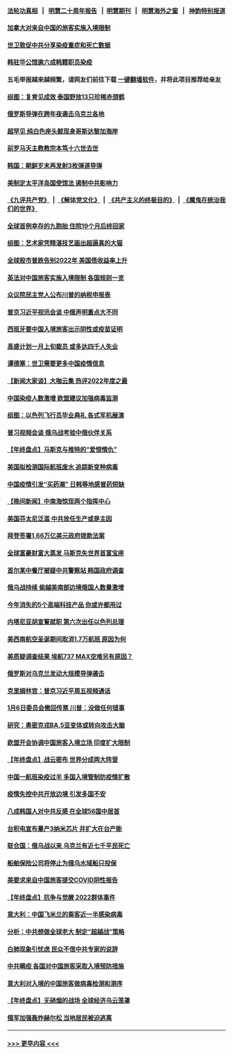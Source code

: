 #### [法轮功真相](https://github.com/gfw-breaker/truth/blob/master/README.md?t=0) &nbsp;&nbsp;|&nbsp;&nbsp; [明慧二十周年报告](https://github.com/gfw-breaker/mh-reports/blob/master/README.md?t=0) &nbsp;&nbsp;|&nbsp;&nbsp;[明慧期刊](https://github.com/gfw-breaker/mh-qikan) &nbsp;&nbsp;|&nbsp;&nbsp; [明慧海外之窗](https://github.com/gfw-breaker/mh-news/blob/master/README.md?t=0) &nbsp;&nbsp;|&nbsp;&nbsp; [神韵特别报道](https://github.com/gfw-breaker/mh-news/blob/master/shenyun.md?t=0)
#### [加拿大对来自中国的旅客实施入境限制](../pages/nsc418/n13896654.md?t=01011543) 
#### [世卫敦促中共分享染疫重症和死亡数据](../pages/nsc418/n13896494.md?t=01011543) 
#### [韩驻华公馆逾六成韩籍职员染疫](../pages/nsc418/n13896511.md?t=01011543) 
#### 五毛举报越来越频繁，请网友们前往下载 [一键翻墙软件](https://github.com/gfw-breaker/ssr-accounts)，并将此项目推荐给亲友
#### [组图：复育见成效 泰国野放13只珍稀赤颈鹤](../pages/nsc418/n13895039.md?t=01011543) 
#### [俄罗斯导弹在跨年夜袭击乌克兰各地](../pages/nsc418/n13896501.md?t=01011543) 
#### [超罕见 纯白色座头鲸现身哥斯达黎加海岸](../pages/nsc418/n13896198.md?t=01011543) 
#### [前罗马天主教教宗本笃十六世去世](../pages/nsc418/n13896447.md?t=01011543) 
#### [韩国：朝鲜岁末再发射3枚弹道导弹](../pages/nsc418/n13896300.md?t=01011543) 
#### [美制定太平洋岛国使馆法 遏制中共影响力](../pages/nsc418/n13895823.md?t=01011543) 
#### [《九评共产党》](https://github.com/begood0513/9ping.md/blob/master/README.md) &nbsp;|&nbsp; [《解体党文化》](../../../../jtdwh.md/blob/master/README.md)  &nbsp;|&nbsp; [《共产主义的终极目的》](../../../../gczydzjmd.md/blob/master/README.md) &nbsp;|&nbsp; [《魔鬼在统治我们的世界》](../../../../mgztzwmdsj.md/blob/master/README.md) 
#### [全球首例幸存的九胞胎 住院19个月后终回家](../pages/nsc418/n13895015.md?t=01011543) 
#### [组图：艺术家凭精湛技艺画出超逼真的大猫](../pages/nsc418/n13893205.md?t=01011543) 
#### [全球股市普跌告别2022年 美国债收益率上升](../pages/nsc418/n13895789.md?t=01011543) 
#### [英法对中国旅客实施入境限制 各国规则一览](../pages/nsc418/n13895639.md?t=01011543) 
#### [众议院民主党人公布川普的纳税申报表](../pages/nsc418/n13895593.md?t=01011543) 
#### [普京习近平视讯会谈 中俄声明重点大不同](../pages/nsc418/n13895586.md?t=01011543) 
#### [西班牙要中国入境旅客出示阴性或疫苗证明](../pages/nsc418/n13894694.md?t=01011543) 
#### [高盛计划一月上旬裁员 或多达四千人失业](../pages/nsc418/n13895512.md?t=01011543) 
#### [谭德塞：世卫需要更多中国疫情信息](../pages/nsc418/n13895551.md?t=01011543) 
#### [【新闻大家谈】大咖云集 热评2022年度之最](../pages/nsc418/n13895469.md?t=01011543) 
#### [中国染疫人数激增 欧盟建议加强病毒监测](../pages/nsc418/n13895491.md?t=01011543) 
#### [组图：以色列飞行员毕业典礼 各式军机展演](../pages/nsc418/n13895311.md?t=01011543) 
#### [普习视频会谈 俄乌战考验中俄伙伴关系](../pages/nsc418/n13895357.md?t=01011543) 
#### [【年终盘点】马斯克与推特的“爱恨情仇”](../pages/nsc418/n13893800.md?t=01011543) 
#### [美国拟检测国际航班废水 追踪新变种病毒](../pages/nsc418/n13895092.md?t=01011543) 
#### [中国疫情引发“买药潮” 日韩等地感冒药短缺](../pages/nsc418/n13895268.md?t=01011543) 
#### [【晚间新闻】中南海惊现两个指挥中心](../pages/nsc418/n13895248.md?t=01011543) 
#### [美国芬太尼泛滥 中共放任生产或是主因](../pages/nsc418/n13894587.md?t=01011543) 
#### [拜登签署1.66万亿美元政府拨款法案](../pages/nsc418/n13894915.md?t=01011543) 
#### [全球富豪财富大蒸发 马斯克失世界首富宝座](../pages/nsc418/n13894375.md?t=01011543) 
#### [首尔某中餐厅被疑中共警察站 韩国政府调查](../pages/nsc418/n13894473.md?t=01011543) 
#### [俄乌战持续 偷越美南部边境俄国人数量激增](../pages/nsc418/n13894707.md?t=01011543) 
#### [今年消失的5个高端科技产品 你或许都用过](../pages/nsc418/n13894616.md?t=01011543) 
#### [内塔尼亚胡宣誓就职 第六次出任以色列总理](../pages/nsc418/n13894597.md?t=01011543) 
#### [美西南航空圣诞期间取消1.7万航班 原因为何](../pages/nsc418/n13894526.md?t=01011543) 
#### [美质疑调查结果 埃航737 MAX空难另有原因？](../pages/nsc418/n13894534.md?t=01011543) 
#### [俄罗斯对乌克兰发动大规模导弹袭击](../pages/nsc418/n13894449.md?t=01011543) 
#### [克里姆林宫：普京习近平周五视频通话](../pages/nsc418/n13894511.md?t=01011543) 
#### [1月6日委员会撤回传票 川普：没做任何错事](../pages/nsc418/n13894499.md?t=01011543) 
#### [研究：奥密克戎BA.5亚变体或转向攻击大脑](../pages/nsc418/n13894502.md?t=01011543) 
#### [欧盟开会协调中国旅客入境立场 印度扩大限制](../pages/nsc418/n13894366.md?t=01011543) 
#### [【年终盘点】战云密布 世界分成两大阵营](../pages/nsc418/n13891187.md?t=01011543) 
#### [中国一航班染疫过半 多国入境管制防疫情扩散](../pages/nsc418/n13894323.md?t=01011543) 
#### [疫情失控中共开放边境 引发多国不安](../pages/nsc418/n13894300.md?t=01011543) 
#### [八成韩国人对中共反感 在全球56国中居首](../pages/nsc418/n13894345.md?t=01011543) 
#### [台积电宣布量产3纳米芯片 并扩大在台产能](../pages/nsc418/n13894291.md?t=01011543) 
#### [联合国：俄乌战以来 乌克兰有近七千平民死亡](../pages/nsc418/n13894200.md?t=01011543) 
#### [船舶保险公司将停止为俄乌水域船只投保](../pages/nsc418/n13893828.md?t=01011543) 
#### [美要求来自中国旅客提交COVID阴性报告](../pages/nsc418/n13893834.md?t=01011543) 
#### [【年终盘点】抗争与觉醒 2022群体事件](../pages/nsc418/n13888314.md?t=01011543) 
#### [意大利：中国飞米兰的乘客近一半感染病毒](../pages/nsc418/n13893815.md?t=01011543) 
#### [分析：中共想做全球老大 制定“超越战”策略](../pages/nsc418/n13893665.md?t=01011543) 
#### [白肺现象引忧虑 民众不信中共专家的说辞](../pages/nsc418/n13893547.md?t=01011543) 
#### [中共瞒疫 各国对中国旅客采取入境预防措施](../pages/nsc418/n13893740.md?t=01011543) 
#### [意大利对入境的中国旅客做病毒检测和测序](../pages/nsc418/n13893791.md?t=01011543) 
#### [【年终盘点】无硝烟的战场 全球经济乌云笼罩](../pages/nsc418/n13891799.md?t=01011543) 
#### [俄军加强轰炸赫尔松 当地居民被迫逃离](../pages/nsc418/n13893571.md?t=01011543) 

----
#### [ >>> 更早内容 <<< ](../indexes/nsc418-earlier.md)
